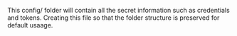 This config/ folder will contain all the secret information such as credentials and tokens.
Creating this file so that the folder structure is preserved for default usaage.

